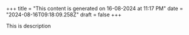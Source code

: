 +++
title = "This content is generated on 16-08-2024 at 11:17 PM"
date = "2024-08-16T09:18:09.258Z"
draft = false
+++

  This is description
        